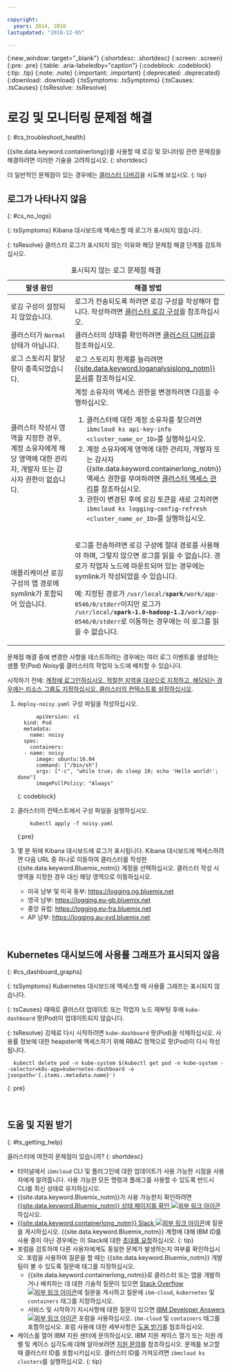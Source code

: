 ```yaml
---

copyright:
  years: 2014, 2018
lastupdated: "2018-12-05"

---
```


{:new_window: target="_blank"}
{:shortdesc: .shortdesc}
{:screen: .screen}
{:pre: .pre}
{:table: .aria-labeledby="caption"}
{:codeblock: .codeblock}
{:tip: .tip}
{:note: .note}
{:important: .important}
{:deprecated: .deprecated}
{:download: .download}
{:tsSymptoms: .tsSymptoms}
{:tsCauses: .tsCauses}
{:tsResolve: .tsResolve}



# 로깅 및 모니터링 문제점 해결
{: #cs_troubleshoot_health}

{{site.data.keyword.containerlong}}를 사용할 때 로깅 및 모니터링 관련 문제점을 해결하려면 이러한 기술을 고려하십시오.
{: shortdesc}

더 일반적인 문제점이 있는 경우에는 [클러스터 디버깅](cs_troubleshoot.html)을 시도해 보십시오.
{: tip}

## 로그가 나타나지 않음
{: #cs_no_logs}

{: tsSymptoms}
Kibana 대시보드에 액세스할 때 로그가 표시되지 않습니다.

{: tsResolve}
클러스터 로그가 표시되지 않는 이유와 해당 문제점 해결 단계를 검토하십시오.

<table>
<caption>표시되지 않는 로그 문제점 해결</caption>
  <col width="40%">
  <col width="60%">
  <thead>
    <tr>
      <th>발생 원인</th>
      <th>해결 방법</th>
    </tr>
 </thead>
 <tbody>
  <tr>
    <td>로깅 구성이 설정되지 않았습니다.</td>
    <td>로그가 전송되도록 하려면 로깅 구성을 작성해야 합니다. 작성하려면 <a href="cs_health.html#logging">클러스터 로깅 구성</a>을 참조하십시오.</td>
  </tr>
  <tr>
    <td>클러스터가 <code>Normal</code> 상태가 아닙니다.</td>
    <td>클러스터의 상태를 확인하려면 <a href="cs_troubleshoot.html#debug_clusters">클러스터 디버깅</a>을 참조하십시오.</td>
  </tr>
  <tr>
    <td>로그 스토리지 할당량이 충족되었습니다.</td>
    <td>로그 스토리지 한계를 늘리려면 <a href="/docs/services/CloudLogAnalysis/troubleshooting/error_msgs.html">{{site.data.keyword.loganalysislong_notm}} 문서</a>를 참조하십시오.</td>
  </tr>
  <tr>
    <td>클러스터 작성시 영역을 지정한 경우, 계정 소유자에게 해당 영역에 대한 관리자, 개발자 또는 감사자 권한이 없습니다.</td>
      <td>계정 소유자의 액세스 권한을 변경하려면 다음을 수행하십시오.
      <ol><li>클러스터에 대한 계정 소유자를 찾으려면 <code>ibmcloud ks api-key-info &lt;cluster_name_or_ID&gt;</code>를 실행하십시오.</li>
      <li>계정 소유자에게 영역에 대한 관리자, 개발자 또는 감사자 {{site.data.keyword.containerlong_notm}} 액세스 권한을 부여하려면 <a href="cs_users.html">클러스터 액세스 관리</a>를 참조하십시오.</li>
      <li>권한이 변경된 후에 로깅 토큰을 새로 고치려면 <code>ibmcloud ks logging-config-refresh &lt;cluster_name_or_ID&gt;</code>를 실행하십시오.</li></ol></td>
    </tr>
    <tr>
      <td>애플리케이션 로깅 구성의 앱 경로에 symlink가 포함되어 있습니다.</td>
      <td><p>로그를 전송하려면 로깅 구성에 절대 경로를 사용해야 하며, 그렇지 않으면 로그를 읽을 수 없습니다. 경로가 작업자 노드에 마운트되어 있는 경우에는 symlink가 작성되었을 수 있습니다.</p> <p>예: 지정된 경로가 <code>/usr/local/<b>spark</b>/work/app-0546/0/stderr</code>이지만 로그가 <code>/usr/local/<b>spark-1.0-hadoop-1.2</b>/work/app-0546/0/stderr</code>로 이동하는 경우에는 이 로그를 읽을 수 없습니다.</p></td>
    </tr>
  </tbody>
</table>

문제점 해결 중에 변경한 사항을 테스트하려는 경우에는 여러 로그 이벤트를 생성하는 샘플 팟(Pod) *Noisy*를 클러스터의 작업자 노드에 배치할 수 있습니다.

시작하기 전에: [계정에 로그인하십시오. 적절한 지역을 대상으로 지정하고, 해당되는 경우에는 리소스 그룹도 지정하십시오. 클러스터의 컨텍스트를 설정하십시오](cs_cli_install.html#cs_cli_configure).

1. `deploy-noisy.yaml` 구성 파일을 작성하십시오.
    ```
          apiVersion: v1
      kind: Pod
      metadata:
        name: noisy
      spec:
        containers:
      - name: noisy
          image: ubuntu:16.04
          command: ["/bin/sh"]
          args: ["-c", "while true; do sleep 10; echo 'Hello world!'; done"]
          imagePullPolicy: "Always"
      ```
      {: codeblock}

2. 클러스터의 컨텍스트에서 구성 파일을 실행하십시오.
    ```
        kubectl apply -f noisy.yaml
    ```
    {:pre}

3. 몇 분 뒤에 Kibana 대시보드에 로그가 표시됩니다. Kibana 대시보드에 액세스하려면 다음 URL 중 하나로 이동하여 클러스터를 작성한 {{site.data.keyword.Bluemix_notm}} 계정을 선택하십시오. 클러스터 작성 시 영역을 지정한 경우 대신 해당 영역으로 이동하십시오.
    - 미국 남부 및 미국 동부: https://logging.ng.bluemix.net
    - 영국 남부: https://logging.eu-gb.bluemix.net
    - 중앙 유럽: https://logging.eu-fra.bluemix.net
    - AP 남부: https://logging.au-syd.bluemix.net

<br />


## Kubernetes 대시보드에 사용률 그래프가 표시되지 않음
{: #cs_dashboard_graphs}

{: tsSymptoms}
Kubernetes 대시보드에 액세스할 때 사용률 그래프는 표시되지 않습니다.

{: tsCauses}
때때로 클러스터 업데이트 또는 작업자 노드 재부팅 후에 `kube-dashboard` 팟(Pod)이 업데이트되지 않습니다.

{: tsResolve}
강제로 다시 시작하려면 `kube-dashboard` 팟(Pod)을 삭제하십시오. 사용률 정보에 대한 heapster에 액세스하기 위해 RBAC 정책으로 팟(Pod)이 다시 작성됩니다.

  ```
    kubectl delete pod -n kube-system $(kubectl get pod -n kube-system --selector=k8s-app=kubernetes-dashboard -o jsonpath='{.items..metadata.name}')
  ```
  {: pre}

<br />


## 도움 및 지원 받기
{: #ts_getting_help}

클러스터에 여전히 문제점이 있습니까?
{: shortdesc}

-  터미널에서 `ibmcloud` CLI 및 플러그인에 대한 업데이트가 사용 가능한 시점을 사용자에게 알려줍니다. 사용 가능한 모든 명령과 플래그를 사용할 수 있도록 반드시 CLI를 최신 상태로 유지하십시오.
-   {{site.data.keyword.Bluemix_notm}}가 사용 가능한지 확인하려면 [{{site.data.keyword.Bluemix_notm}} 상태 페이지를 확인 ![외부 링크 아이콘](../icons/launch-glyph.svg "외부 링크 아이콘")](https://developer.ibm.com/bluemix/support/#status)하십시오.
-   [{{site.data.keyword.containerlong_notm}} Slack ![외부 링크 아이콘](../icons/launch-glyph.svg "외부 링크 아이콘")](https://ibm-container-service.slack.com)에 질문을 게시하십시오.
    {{site.data.keyword.Bluemix_notm}} 계정에 대해 IBM ID를 사용 중이 아닌 경우에는 이 Slack에 대한 [초대를 요청](https://bxcs-slack-invite.mybluemix.net/)하십시오.
    {: tip}
-   포럼을 검토하여 다른 사용자에게도 동일한 문제가 발생하는지 여부를 확인하십시오. 포럼을 사용하여 질문을 할 때는 {{site.data.keyword.Bluemix_notm}} 개발 팀이 볼 수 있도록 질문에 태그를 지정하십시오.
    -   {{site.data.keyword.containerlong_notm}}로 클러스터 또는 앱을 개발하거나 배치하는 데 대한 기술적 질문이 있으면 [Stack Overflow![외부 링크 아이콘](../icons/launch-glyph.svg "외부 링크 아이콘")](https://stackoverflow.com/questions/tagged/ibm-cloud+containers)에 질문을 게시하고 질문에 `ibm-cloud`, `kubernetes` 및 `containers` 태그를 지정하십시오.
    -   서비스 및 시작하기 지시사항에 대한 질문이 있으면 [IBM Developer Answers ![외부 링크 아이콘](../icons/launch-glyph.svg "외부 링크 아이콘")](https://developer.ibm.com/answers/topics/containers/?smartspace=bluemix) 포럼을 사용하십시오. `ibm-cloud` 및 `containers` 태그를 포함하십시오.
    포럼 사용에 대한 세부사항은 [도움 받기](/docs/get-support/howtogetsupport.html#using-avatar)를 참조하십시오.
-   케이스를 열어 IBM 지원 센터에 문의하십시오. IBM 지원 케이스 열기 또는 지원 레벨 및 케이스 심각도에 대해 알아보려면 [지원 문의](/docs/get-support/howtogetsupport.html#getting-customer-support)를 참조하십시오.
문제를 보고할 때 클러스터 ID를 포함시키십시오. 클러스터 ID를 가져오려면 `ibmcloud ks clusters`를 실행하십시오.
{: tip}

